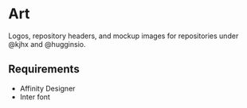 # Art
Logos, repository headers, and mockup images for repositories under @kjhx and @hugginsio.

## Requirements
* Affinity Designer
* Inter font